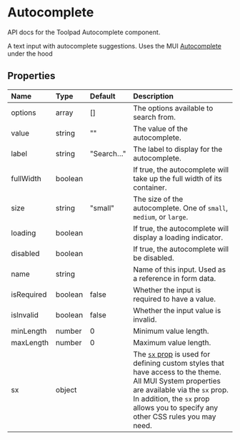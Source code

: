 <!-- This file has been auto-generated using `yarn docs:build:api`. -->

# Autocomplete

<p class="description">API docs for the Toolpad Autocomplete component.</p>

A text input with autocomplete suggestions. Uses the MUI [Autocomplete](https://mui.com/material-ui/react-autocomplete/) under the hood

## Properties

| Name                                      | Type                                   | Default                                     | Description                                                                                                                                                                                                                                                                          |
| :---------------------------------------- | :------------------------------------- | :------------------------------------------ | :----------------------------------------------------------------------------------------------------------------------------------------------------------------------------------------------------------------------------------------------------------------------------------- |
| <span class="prop-name">options</span>    | <span class="prop-type">array</span>   | <span class="prop-default">[]</span>        | The options available to search from.                                                                                                                                                                                                                                                |
| <span class="prop-name">value</span>      | <span class="prop-type">string</span>  | <span class="prop-default">""</span>        | The value of the autocomplete.                                                                                                                                                                                                                                                       |
| <span class="prop-name">label</span>      | <span class="prop-type">string</span>  | <span class="prop-default">"Search…"</span> | The label to display for the autocomplete.                                                                                                                                                                                                                                           |
| <span class="prop-name">fullWidth</span>  | <span class="prop-type">boolean</span> |                                             | If true, the autocomplete will take up the full width of its container.                                                                                                                                                                                                              |
| <span class="prop-name">size</span>       | <span class="prop-type">string</span>  | <span class="prop-default">"small"</span>   | The size of the autocomplete. One of `small`, `medium`, or `large`.                                                                                                                                                                                                                  |
| <span class="prop-name">loading</span>    | <span class="prop-type">boolean</span> |                                             | If true, the autocomplete will display a loading indicator.                                                                                                                                                                                                                          |
| <span class="prop-name">disabled</span>   | <span class="prop-type">boolean</span> |                                             | If true, the autocomplete will be disabled.                                                                                                                                                                                                                                          |
| <span class="prop-name">name</span>       | <span class="prop-type">string</span>  |                                             | Name of this input. Used as a reference in form data.                                                                                                                                                                                                                                |
| <span class="prop-name">isRequired</span> | <span class="prop-type">boolean</span> | <span class="prop-default">false</span>     | Whether the input is required to have a value.                                                                                                                                                                                                                                       |
| <span class="prop-name">isInvalid</span>  | <span class="prop-type">boolean</span> | <span class="prop-default">false</span>     | Whether the input value is invalid.                                                                                                                                                                                                                                                  |
| <span class="prop-name">minLength</span>  | <span class="prop-type">number</span>  | <span class="prop-default">0</span>         | Minimum value length.                                                                                                                                                                                                                                                                |
| <span class="prop-name">maxLength</span>  | <span class="prop-type">number</span>  | <span class="prop-default">0</span>         | Maximum value length.                                                                                                                                                                                                                                                                |
| <span class="prop-name">sx</span>         | <span class="prop-type">object</span>  |                                             | The [`sx` prop](https://mui.com/system/getting-started/the-sx-prop/) is used for defining custom styles that have access to the theme. All MUI System properties are available via the `sx` prop. In addition, the `sx` prop allows you to specify any other CSS rules you may need. |
